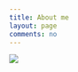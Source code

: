```yaml
---
title: About me
layout: page
comments: no
---
```

![](http://ww4.sinaimg.cn/large/7dea1af1tw1e9pqmq9ifuj211y0lcnf1.jpg)

